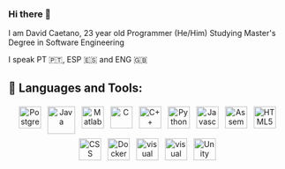 <!--davidcc73/davidcc73** is a ✨ _special_ ✨ repository because its `README.md` (this file) appears on your GitHub profile.

Here are some ideas to get you started:

- 🔭 I’m currently working on ...
- 🌱 I’m currently learning ...
- 👯 I’m looking to collaborate on ...
- 🤔 I’m looking for help with ...
- 💬 Ask me about ...
- 📫 How to reach me: ...
- 😄 Pronouns: ...
- ⚡ Fun fact: ...
-->


### Hi there 👋
I am David Caetano, 23 year old Programmer (He/Him)
Studying Master's Degree in Software Engineering

I speak PT 🇵🇹, ESP 🇪🇸 and ENG 🇬🇧



## 🧰 Languages and Tools:
<p align="center">

<img src="https://upload.wikimedia.org/wikipedia/commons/thumb/2/29/Postgresql_elephant.svg/800px-Postgresql_elephant.svg.png" alt="Postgresql" height="40" style="vertical-align:top; margin:4px">
  
<img src="https://upload.wikimedia.org/wikipedia/pt/thumb/3/30/Java_programming_language_logo.svg/144px-Java_programming_language_logo.svg.png" alt="Java" height="50" style="vertical-align:top; margin:4px">
 
<img src="https://upload.wikimedia.org/wikipedia/commons/2/21/Matlab_Logo.png" alt="Matlab" height="40" style="vertical-align:top; margin:4px">
<img src="https://upload.wikimedia.org/wikipedia/commons/thumb/1/18/C_Programming_Language.svg/800px-C_Programming_Language.svg.png" alt="C" height="40" style="vertical-align:top; margin:4px">
<img src="https://upload.wikimedia.org/wikipedia/commons/thumb/1/18/ISO_C%2B%2B_Logo.svg/800px-ISO_C%2B%2B_Logo.svg.png" alt="C++" height="40" style="vertical-align:top; margin:4px">
  
<img src="https://upload.wikimedia.org/wikipedia/commons/thumb/c/c3/Python-logo-notext.svg/1200px-Python-logo-notext.svg.png" alt="Python" height="40" style="vertical-align:top; margin:4px">
<img src="https://upload.wikimedia.org/wikipedia/commons/thumb/9/99/Unofficial_JavaScript_logo_2.svg/390px-Unofficial_JavaScript_logo_2.svg.png" alt="Javascript" height="40" style="vertical-align:top; margin:4px">
<img src="https://cdn.hackr.io/uploads/topics_svg/1515163329FBBk5SGRAt.svg" alt="Assembly" height="40" style="vertical-align:top; margin:4px"> 
  
  
<img src="https://upload.wikimedia.org/wikipedia/commons/thumb/6/61/HTML5_logo_and_wordmark.svg/300px-HTML5_logo_and_wordmark.svg.png" alt="HTML5" height="40" style="vertical-align:top; margin:4px">
<img src="https://upload.wikimedia.org/wikipedia/commons/thumb/d/d5/CSS3_logo_and_wordmark.svg/180px-CSS3_logo_and_wordmark.svg.png" alt="CSS" height="40" style="vertical-align:top; margin:4px">
  
  
<img src="https://www.docker.com/wp-content/uploads/2022/03/vertical-logo-monochromatic.png" alt="Docker" height="40" style="vertical-align:top; margin:4px">  
<img src="https://upload.wikimedia.org/wikipedia/commons/9/9a/Visual_Studio_Code_1.35_icon.svg" alt="visual studio code" height="40" style="vertical-align:top; margin:4px">
<img src="https://upload.wikimedia.org/wikipedia/commons/thumb/5/59/Visual_Studio_Icon_2019.svg/langfr-135px-Visual_Studio_Icon_2019.svg.png" alt="visual studio" height="40" style="vertical-align:top; margin:4px">
  
<img src="https://avatars.githubusercontent.com/u/426196?s=200&v=4" alt="Unity" height="40" style="vertical-align:top; margin:4px">

</p>


